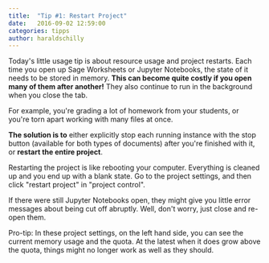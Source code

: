 ```yaml
---
title:  "Tip #1: Restart Project"
date:   2016-09-02 12:59:00
categories: tipps
author: haraldschilly
---
```


Today's little usage tip is about resource usage and project restarts.
Each time you open up Sage Worksheets or Jupyter Notebooks,
the state of it needs to be stored in memory.
**This can become quite costly if you open many of them after another!**
They also continue to run in the background when you close the tab.

For example, you're grading a lot of homework from your students,
or you're torn apart working with many files at once.

**The solution is to** either explicitly stop each running instance with the stop button (available for both types of documents) after you're finished with it,
or **restart the entire project**.

Restarting the project is like rebooting your computer.
Everything is cleaned up and you end up with a blank state.
Go to the project settings, and then click "restart project" in "project control".

If there were still Jupyter Notebooks open, they might give you little error messages about being cut off abruptly.
Well, don't worry, just close and re-open them.

Pro-tip: In these project settings, on the left hand side,
you can see the current memory usage and the quota.
At the latest when it does grow above the quota,
things might no longer work as well as they should.